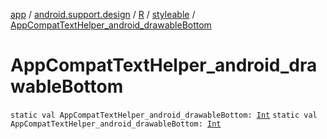 [app](../../../index.md) / [android.support.design](../../index.md) / [R](../index.md) / [styleable](index.md) / [AppCompatTextHelper_android_drawableBottom](.)

# AppCompatTextHelper_android_drawableBottom

`static val AppCompatTextHelper_android_drawableBottom: `[`Int`](https://kotlinlang.org/api/latest/jvm/stdlib/kotlin/-int/index.html)
`static val AppCompatTextHelper_android_drawableBottom: `[`Int`](https://kotlinlang.org/api/latest/jvm/stdlib/kotlin/-int/index.html)